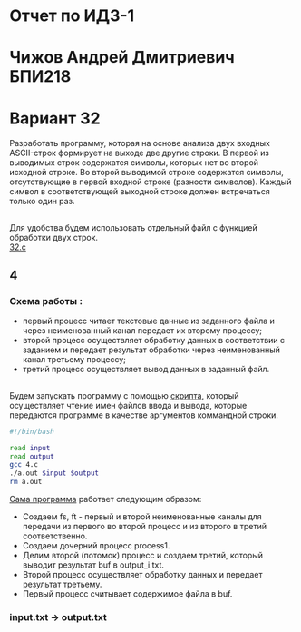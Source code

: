 # Отчет по ИДЗ-1
# Чижов Андрей Дмитриевич БПИ218
# Вариант 32
Разработать программу, которая на основе анализа двух входных
ASCII-строк формирует на выходе две другие строки. В первой из
выводимых строк содержатся символы, которых нет во второй исходной строке. Во второй выводимой строке содержатся символы,
отсутствующие в первой входной строке (разности символов).
Каждый символ в соответствующей выходной строке должен встречаться только один раз.
## 
Для удобства будем использовать отдельный файл с функцией обработки двух строк. \
[32.c](32.c)
## 4
### Схема работы :
* первый процесс читает текстовые данные из заданного файла
и через неименованный канал передает их второму процессу;
* второй процесс осуществляет обработку данных в соответствии
с заданием и передает результат обработки через неименованный канал третьему процессу;
* третий процесс осуществляет вывод данных в заданный файл.
##
Будем запускать программу с помощью [скрипта](run4.sh), который осуществляет чтение имен файлов ввода и вывода, которые передаются программе в качестве аргументов коммандной строки.
```bash
#!/bin/bash

read input
read output
gcc 4.c
./a.out $input $output
rm a.out
```
[Сама программа](4.c) работает следующим образом:
* Создаем fs, ft - первый и второй неименованные каналы для передачи из первого во второй процесс и из второго в третий соответственно.
* Создаем дочерний процесс process1.
* Делим второй (потомок) процесс и создаем третий, который выводит результат buf в output_i.txt.
* Второй процесс осуществляет обработку данных и передает результат третьему.
* Первый процесс считывает содержимое файла в buf.
### input.txt -> output.txt

